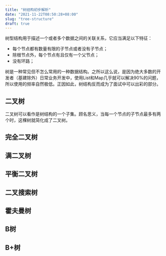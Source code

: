 ```yaml
---
title: "树结构初步解析"
date: "2021-11-22T08:50:28+08:00"
slug: "tree-structure"
draft: true
---
```


树型结构用于描述一个或者多个数据之间的关联关系，它应当满足以下特征：
* 每个节点都有数量有限的子节点或者没有子节点；
* 除根节点外，每个节点有且仅有一个父节点；
* 没有环路；

树是一种常见但不怎么常用的一种数据结构。之所以这么说，是因为绝大多数的开发者（基建除外）日常业务开发中，使用List和Map几乎就可以解决90%的问题，所以使用的频率自然极低。正因如此，树结构反而成为了面试中可以出彩的部分。



## 二叉树

二叉树可以看作是树结构的一个子集。顾名思义，当每一个节点的子节点最多有两个时，这棵树就简化成了二叉树。


















## 完全二叉树

## 满二叉树

## 平衡二叉树

## 二叉搜索树

## 霍夫曼树

## B树

## B+树